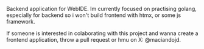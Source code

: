 Backend application for WebIDE. Im currently focused on practising golang, especially for backend so i won't build frontend with htmx, or some js framework. 

If someone is interested in colaborating with this project and wanna create a frontend application, throw a pull request or hmu on X: @maciandojd.
